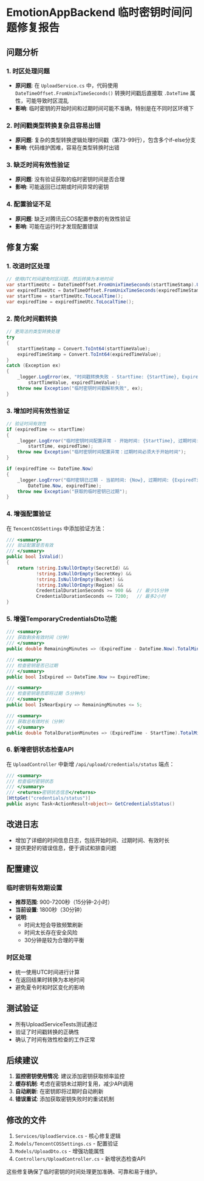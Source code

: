 # EmotionAppBackend 临时密钥时间问题修复报告

## 问题分析

### 1. 时区处理问题
- **原问题**: 在 `UploadService.cs` 中，代码使用 `DateTimeOffset.FromUnixTimeSeconds()` 转换时间戳后直接取 `.DateTime` 属性，可能导致时区混乱
- **影响**: 临时密钥的开始时间和过期时间可能不准确，特别是在不同时区环境下

### 2. 时间戳类型转换复杂且容易出错
- **原问题**: 复杂的类型转换逻辑处理时间戳（第73-99行），包含多个if-else分支
- **影响**: 代码维护困难，容易在类型转换时出错

### 3. 缺乏时间有效性验证
- **原问题**: 没有验证获取的临时密钥时间是否合理
- **影响**: 可能返回已过期或时间异常的密钥

### 4. 配置验证不足
- **原问题**: 缺乏对腾讯云COS配置参数的有效性验证
- **影响**: 可能在运行时才发现配置错误

## 修复方案

### 1. 改进时区处理
```csharp
// 使用UTC时间避免时区问题，然后转换为本地时间
var startTimeUtc = DateTimeOffset.FromUnixTimeSeconds(startTimeStamp).UtcDateTime;
var expiredTimeUtc = DateTimeOffset.FromUnixTimeSeconds(expiredTimeStamp).UtcDateTime;
var startTime = startTimeUtc.ToLocalTime();
var expiredTime = expiredTimeUtc.ToLocalTime();
```

### 2. 简化时间戳转换
```csharp
// 更简洁的类型转换处理
try
{
    startTimeStamp = Convert.ToInt64(startTimeValue);
    expiredTimeStamp = Convert.ToInt64(expiredTimeValue);
}
catch (Exception ex)
{
    _logger.LogError(ex, "时间戳转换失败 - StartTime: {StartTime}, ExpiredTime: {ExpiredTime}", 
        startTimeValue, expiredTimeValue);
    throw new Exception("临时密钥时间戳解析失败", ex);
}
```

### 3. 增加时间有效性验证
```csharp
// 验证时间有效性
if (expiredTime <= startTime)
{
    _logger.LogError("临时密钥时间配置异常 - 开始时间: {StartTime}, 过期时间: {ExpiredTime}", 
        startTime, expiredTime);
    throw new Exception("临时密钥时间配置异常：过期时间必须大于开始时间");
}

if (expiredTime <= DateTime.Now)
{
    _logger.LogError("临时密钥已过期 - 当前时间: {Now}, 过期时间: {ExpiredTime}", 
        DateTime.Now, expiredTime);
    throw new Exception("获取的临时密钥已过期");
}
```

### 4. 增强配置验证
在 `TencentCOSSettings` 中添加验证方法：
```csharp
/// <summary>
/// 验证配置是否有效
/// </summary>
public bool IsValid()
{
    return !string.IsNullOrEmpty(SecretId) &&
           !string.IsNullOrEmpty(SecretKey) &&
           !string.IsNullOrEmpty(Bucket) &&
           !string.IsNullOrEmpty(Region) &&
           CredentialDurationSeconds >= 900 &&  // 最少15分钟
           CredentialDurationSeconds <= 7200;   // 最多2小时
}
```

### 5. 增强TemporaryCredentialsDto功能
```csharp
/// <summary>
/// 获取剩余有效时间（分钟）
/// </summary>
public double RemainingMinutes => (ExpiredTime - DateTime.Now).TotalMinutes;

/// <summary>
/// 检查密钥是否已过期
/// </summary>
public bool IsExpired => DateTime.Now >= ExpiredTime;

/// <summary>
/// 检查密钥是否即将过期（5分钟内）
/// </summary>
public bool IsNearExpiry => RemainingMinutes <= 5;

/// <summary>
/// 获取总有效时长（分钟）
/// </summary>
public double TotalDurationMinutes => (ExpiredTime - StartTime).TotalMinutes;
```

### 6. 新增密钥状态检查API
在 `UploadController` 中新增 `/api/upload/credentials/status` 端点：
```csharp
/// <summary>
/// 检查临时密钥状态
/// </summary>
/// <returns>密钥状态信息</returns>
[HttpGet("credentials/status")]
public async Task<ActionResult<object>> GetCredentialsStatus()
```

## 改进日志
- 增加了详细的时间信息日志，包括开始时间、过期时间、有效时长
- 提供更好的错误信息，便于调试和排查问题

## 配置建议

### 临时密钥有效期设置
- **推荐范围**: 900-7200秒（15分钟-2小时）
- **当前设置**: 1800秒（30分钟）
- **说明**: 
  - 时间太短会导致频繁刷新
  - 时间太长存在安全风险
  - 30分钟是较为合理的平衡

### 时区处理
- 统一使用UTC时间进行计算
- 在返回结果时转换为本地时间
- 避免夏令时和时区变化的影响

## 测试验证
- 所有UploadServiceTests测试通过
- 验证了时间戳转换的正确性
- 确认了时间有效性检查的工作正常

## 后续建议

1. **监控密钥使用情况**: 建议添加密钥获取频率监控
2. **缓存机制**: 考虑在密钥未过期时复用，减少API调用
3. **自动刷新**: 在密钥即将过期时自动刷新
4. **错误重试**: 添加获取密钥失败时的重试机制

## 修改的文件
1. `Services/UploadService.cs` - 核心修复逻辑
2. `Models/TencentCOSSettings.cs` - 配置验证
3. `Models/UploadDto.cs` - 增强功能属性
4. `Controllers/UploadController.cs` - 新增状态检查API

这些修复确保了临时密钥的时间处理更加准确、可靠和易于维护。
